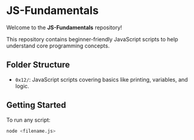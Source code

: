 # JS-Fundamentals

Welcome to the **JS-Fundamentals** repository!

This repository contains beginner-friendly JavaScript scripts to help understand core programming concepts.

## Folder Structure

- `0x12/`: JavaScript scripts covering basics like printing, variables, and logic.

## Getting Started

To run any script:

```bash
node <filename.js>
